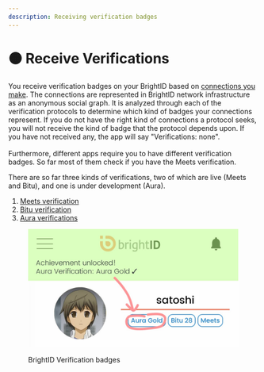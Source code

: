 ```yaml
---
description: Receiving verification badges
---
```


# 🟠 Receive Verifications

You receive verification badges on your BrightID based on [connections you make](making-connections/). The connections are represented in BrightID network infrastructure as an anonymous social graph. It is analyzed through each of the verification protocols to determine which kind of badges your connections represent. If you do not have the right kind of connections a protocol seeks, you will not receive the kind of badge that the protocol depends upon. If you have not received any, the app will say "Verifications: none".\
\
Furthermore, different apps require you to have different verification badges. So far most of them check if you have the Meets verification.

There are so far three kinds of verifications, two of which are live (Meets and Bitu), and one is under development (Aura).

1. [Meets verification](meets-verification/)
2. [Bitu verification](bitu-verification.md)
3. [Aura verifications](https://brightid.gitbook.io/aura/intro/readme)

<figure><img src="../.gitbook/assets/FmP18tvaYAMnJjU.jpeg" alt="BrightID Verification badges"><figcaption><p>BrightID Verification badges</p></figcaption></figure>
